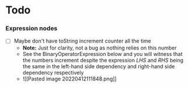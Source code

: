 Todo
====

### Expression nodes

- [ ] Maybe don't have toString increment counter all the time
	- **Note:** Just for clarity, not a bug as nothing relies on this number
	- See the BinaryOperatorExpression below and you will witness that the numbers increment despite the expression *LHS* and *RHS* being the same in the left-hand side dependency and right-hand side dependency respectively
	- ![[Pasted image 20220412111848.png]]